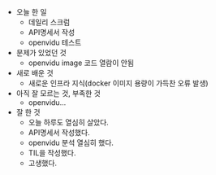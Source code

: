 - 오늘 한 일
    - 데일리 스크럼
    - API명세서 작성
    - openvidu 테스트
- 문제가 있었던 것
    - openvidu image 코드 열람이 안됨
- 새로 배운 것
    - 새로운 인프라 지식(docker 이미지 용량이 가득찬 오류 발생)
- 아직 잘 모르는 것, 부족한 것
    - openvidu...
- 잘 한 것
    - 오늘 하루도 열심히 살았다.
    - API명세서 작성했다.
    - openvidu 분석 열심히 했다.
    - TIL을 작성했다.
    - 고생했다.

